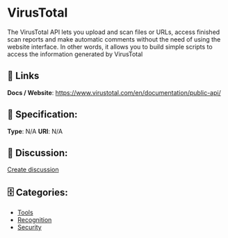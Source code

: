 # VirusTotal


The VirusTotal API lets you upload and scan files or URLs, access finished scan reports and make automatic comments without the need of using the website interface.  In other words, it allows you to build simple scripts to access the information generated by VirusTotal

##  🔗 Links
**Docs / Website**: https://www.virustotal.com/en/documentation/public-api/

## 🧬 Specification:
**Type**: N/A
**URI**: N/A

## 💬 Discussion:
[Create discussion](https://github.com/apis-list/apis-list/discussions/new)

## 🗄️ Categories:
- [Tools](https://github.com/apis-list/apis-list#tools)
- [Recognition](https://github.com/apis-list/apis-list#recognition)
- [Security](https://github.com/apis-list/apis-list#security)








